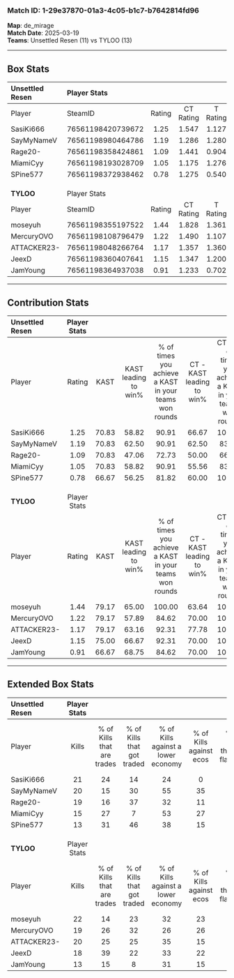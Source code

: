 ### Match ID: 1-29e37870-01a3-4c05-b1c7-b7642814fd96  
**Map**: de_mirage  
**Match Date**: 2025-03-19  
**Teams**: Unsettled Resen (11) vs TYLOO (13)  

---  

## Box Stats  

| **Unsettled Resen** | Player Stats      |        |           |          |       |       |       |         |        |      |     |
| :- | :- | :-: | :-: | :-: | :-: | :-: | :-: | :-: | :-: | :-: | :-: |
| Player              | SteamID           | Rating | CT Rating | T Rating | KAST  |  ADR  | Kills | Assists | Deaths | K/D  | HS% |
| SasiKi666           | 76561198420739672 |  1.25  |   1.547   |  1.127   | 70.83 | 89.1  |  21   |    8    |   18   | 1.17 | 71  |
| SayMyNameV          | 76561198980464786 |  1.19  |   1.286   |  1.280   | 70.83 | 82.3  |  20   |    6    |   18   | 1.11 | 40  |
| Rage20-             | 76561198358424861 |  1.09  |   1.441   |  0.904   | 70.83 | 85.4  |  19   |    5    |   21   | 0.90 | 42  |
| MiamiCyy            | 76561198193028709 |  1.05  |   1.175   |  1.276   | 70.83 | 79.7  |  15   |    7    |   16   | 0.94 | 73  |
| SPine577            | 76561198372938462 |  0.78  |   1.275   |  0.540   | 66.67 | 57.9  |  13   |    6    |   20   | 0.65 | 61  |
|                     |                   |        |           |          |       |       |       |         |        |      |     |
|                     |                   |        |           |          |       |       |       |         |        |      |     |
|                     |                   |        |           |          |       |       |       |         |        |      |     |
| **TYLOO**           | Player Stats      |        |           |          |       |       |       |         |        |      |     |
| Player              | SteamID           | Rating | CT Rating | T Rating | KAST  |  ADR  | Kills | Assists | Deaths | K/D  | HS% |
| moseyuh             | 76561198355197522 |  1.44  |   1.828   |  1.361   | 79.17 | 116.1 |  22   |   14    |   19   | 1.16 | 54  |
| MercuryOVO          | 76561198108796479 |  1.22  |   1.490   |  1.107   | 79.17 | 79.6  |  19   |    4    |   17   | 1.12 | 68  |
| ATTACKER23-         | 76561198048266764 |  1.17  |   1.357   |  1.360   | 79.17 | 79.1  |  20   |    5    |   21   | 0.95 | 75  |
| JeexD               | 76561198360407641 |  1.15  |   1.347   |  1.200   | 75.00 | 72.0  |  18   |    4    |   16   | 1.13 | 50  |
| JamYoung            | 76561198364937038 |  0.91  |   1.233   |  0.702   | 66.67 | 71.3  |  13   |    5    |   16   | 0.81 | 38  |
---  

## Contribution Stats  

| **Unsettled Resen** | Player Stats |       |                      |                                                        |                           |                                                             |                          |                                                            |
| :- | :-: | :-: | :-: | :-: | :-: | :-: | :-: | :-: |
| Player              |    Rating    | KAST  | KAST leading to win% | % of times you achieve a KAST in your teams won rounds | CT - KAST leading to win% | CT - % of times you achieve a KAST in your teams won rounds | T - KAST leading to win% | T - % of times you achieve a KAST in your teams won rounds |
| SasiKi666           |     1.25     | 70.83 |        58.82         |                         90.91                          |           66.67           |                           100.00                            |          50.00           |                           80.00                            |
| SayMyNameV          |     1.19     | 70.83 |        62.50         |                         90.91                          |           62.50           |                            83.33                            |          62.50           |                           100.00                           |
| Rage20-             |     1.09     | 70.83 |        47.06         |                         72.73                          |           50.00           |                            66.67                            |          44.44           |                           80.00                            |
| MiamiCyy            |     1.05     | 70.83 |        58.82         |                         90.91                          |           55.56           |                            83.33                            |          62.50           |                           100.00                           |
| SPine577            |     0.78     | 66.67 |        56.25         |                         81.82                          |           60.00           |                           100.00                            |          50.00           |                           60.00                            |
|                     |              |       |                      |                                                        |                           |                                                             |                          |                                                            |
|                     |              |       |                      |                                                        |                           |                                                             |                          |                                                            |
|                     |              |       |                      |                                                        |                           |                                                             |                          |                                                            |
| **TYLOO**           | Player Stats |       |                      |                                                        |                           |                                                             |                          |                                                            |
| Player              |    Rating    | KAST  | KAST leading to win% | % of times you achieve a KAST in your teams won rounds | CT - KAST leading to win% | CT - % of times you achieve a KAST in your teams won rounds | T - KAST leading to win% | T - % of times you achieve a KAST in your teams won rounds |
| moseyuh             |     1.44     | 79.17 |        65.00         |                         100.00                         |           63.64           |                           100.00                            |          66.67           |                           100.00                           |
| MercuryOVO          |     1.22     | 79.17 |        57.89         |                         84.62                          |           70.00           |                           100.00                            |          44.44           |                           66.67                            |
| ATTACKER23-         |     1.17     | 79.17 |        63.16         |                         92.31                          |           77.78           |                           100.00                            |          50.00           |                           83.33                            |
| JeexD               |     1.15     | 75.00 |        66.67         |                         92.31                          |           70.00           |                           100.00                            |          62.50           |                           83.33                            |
| JamYoung            |     0.91     | 66.67 |        68.75         |                         84.62                          |           70.00           |                           100.00                            |          66.67           |                           66.67                            |
---  

## Extended Box Stats  

| **Unsettled Resen** | Player Stats |                            |                            |                                    |                         |                              |                                 |        |                             |                                     |                          |                               |                            |
| :- | :-: | :-: | :-: | :-: | :-: | :-: | :-: | :-: | :-: | :-: | :-: | :-: | :-: |
| Player              |    Kills     | % of Kills that are trades | % of Kills that got traded | % of Kills against a lower economy | % of Kills against ecos | % of Kills that are flawless | % of Kills that are close duels | Deaths | % of Deaths that get traded | % of Deaths against a lower economy | % of Deaths against ecos | % of Deaths that are flawless | % of Deaths that are close |
| SasiKi666           |      21      |             24             |             14             |                 24                 |            0            |              76              |                5                |   18   |             17              |                 17                  |            6             |              44               |             11             |
| SayMyNameV          |      20      |             15             |             30             |                 55                 |           35            |              60              |                5                |   18   |             28              |                 22                  |            11            |              61               |             0              |
| Rage20-             |      19      |             16             |             37             |                 32                 |           11            |              58              |               11                |   21   |             14              |                 24                  |            10            |              76               |             0              |
| MiamiCyy            |      15      |             27             |             7              |                 53                 |           27            |              60              |                0                |   16   |             31              |                 19                  |            6             |              94               |             0              |
| SPine577            |      13      |             31             |             46             |                 38                 |           15            |              54              |               15                |   20   |             25              |                 25                  |            10            |              80               |             5              |
|                     |              |                            |                            |                                    |                         |                              |                                 |        |                             |                                     |                          |                               |                            |
|                     |              |                            |                            |                                    |                         |                              |                                 |        |                             |                                     |                          |                               |                            |
|                     |              |                            |                            |                                    |                         |                              |                                 |        |                             |                                     |                          |                               |                            |
| **TYLOO**           | Player Stats |                            |                            |                                    |                         |                              |                                 |        |                             |                                     |                          |                               |                            |
| Player              |    Kills     | % of Kills that are trades | % of Kills that got traded | % of Kills against a lower economy | % of Kills against ecos | % of Kills that are flawless | % of Kills that are close duels | Deaths | % of Deaths that get traded | % of Deaths against a lower economy | % of Deaths against ecos | % of Deaths that are flawless | % of Deaths that are close |
| moseyuh             |      22      |             14             |             23             |                 32                 |           23            |              68              |                0                |   19   |             26              |                 16                  |            11            |              53               |             16             |
| MercuryOVO          |      19      |             26             |             32             |                 26                 |           26            |              63              |                5                |   17   |             18              |                  6                  |            6             |              53               |             6              |
| ATTACKER23-         |      20      |             25             |             25             |                 35                 |           15            |              80              |                5                |   21   |             38              |                 19                  |            14            |              62               |             5              |
| JeexD               |      18      |             39             |             22             |                 33                 |           22            |              72              |                6                |   16   |             31              |                 13                  |            6             |              88               |             6              |
| JamYoung            |      13      |             15             |             8              |                 31                 |           15            |              62              |                0                |   16   |             13              |                  6                  |            6             |              50               |             0              |
